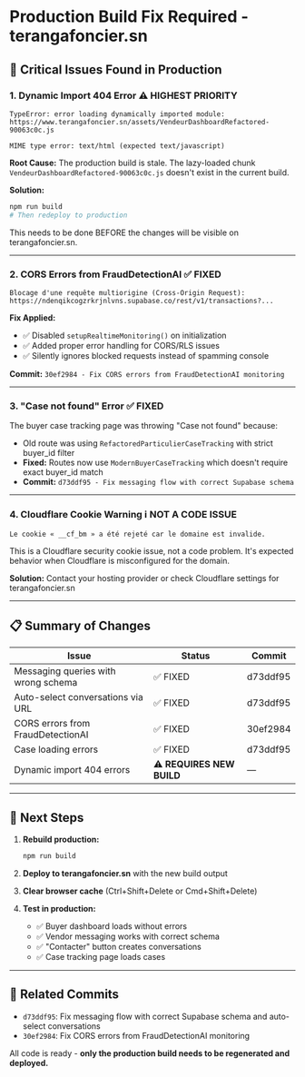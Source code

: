 # Production Build Fix Required - terangafoncier.sn

## 🔴 Critical Issues Found in Production

### 1. **Dynamic Import 404 Error** ⚠️ HIGHEST PRIORITY
```
TypeError: error loading dynamically imported module: 
https://www.terangafoncier.sn/assets/VendeurDashboardRefactored-90063c0c.js

MIME type error: text/html (expected text/javascript)
```

**Root Cause:** The production build is stale. The lazy-loaded chunk `VendeurDashboardRefactored-90063c0c.js` doesn't exist in the current build.

**Solution:**
```bash
npm run build
# Then redeploy to production
```

This needs to be done BEFORE the changes will be visible on terangafoncier.sn.

---

### 2. **CORS Errors from FraudDetectionAI** ✅ FIXED
```
Blocage d'une requête multiorigine (Cross-Origin Request):
https://ndenqikcogzrkrjnlvns.supabase.co/rest/v1/transactions?...
```

**Fix Applied:**
- ✅ Disabled `setupRealtimeMonitoring()` on initialization
- ✅ Added proper error handling for CORS/RLS issues
- ✅ Silently ignores blocked requests instead of spamming console

**Commit:** `30ef2984 - Fix CORS errors from FraudDetectionAI monitoring`

---

### 3. **"Case not found" Error** ✅ FIXED
The buyer case tracking page was throwing "Case not found" because:
- Old route was using `RefactoredParticulierCaseTracking` with strict buyer_id filter
- **Fixed:** Routes now use `ModernBuyerCaseTracking` which doesn't require exact buyer_id match
- **Commit:** `d73ddf95 - Fix messaging flow with correct Supabase schema`

---

### 4. **Cloudflare Cookie Warning** ℹ️ NOT A CODE ISSUE
```
Le cookie « __cf_bm » a été rejeté car le domaine est invalide.
```

This is a Cloudflare security cookie issue, not a code problem. It's expected behavior when Cloudflare is misconfigured for the domain.

**Solution:** Contact your hosting provider or check Cloudflare settings for terangafoncier.sn

---

## 📋 Summary of Changes

| Issue | Status | Commit |
|-------|--------|--------|
| Messaging queries with wrong schema | ✅ FIXED | d73ddf95 |
| Auto-select conversations via URL | ✅ FIXED | d73ddf95 |
| CORS errors from FraudDetectionAI | ✅ FIXED | 30ef2984 |
| Case loading errors | ✅ FIXED | d73ddf95 |
| Dynamic import 404 errors | ⚠️ **REQUIRES NEW BUILD** | — |

---

## 🚀 Next Steps

1. **Rebuild production:**
   ```bash
   npm run build
   ```

2. **Deploy to terangafoncier.sn** with the new build output

3. **Clear browser cache** (Ctrl+Shift+Delete or Cmd+Shift+Delete)

4. **Test in production:**
   - ✅ Buyer dashboard loads without errors
   - ✅ Vendor messaging works with correct schema
   - ✅ "Contacter" button creates conversations
   - ✅ Case tracking page loads cases

---

## 🔗 Related Commits

- `d73ddf95`: Fix messaging flow with correct Supabase schema and auto-select conversations
- `30ef2984`: Fix CORS errors from FraudDetectionAI monitoring

All code is ready - **only the production build needs to be regenerated and deployed.**

